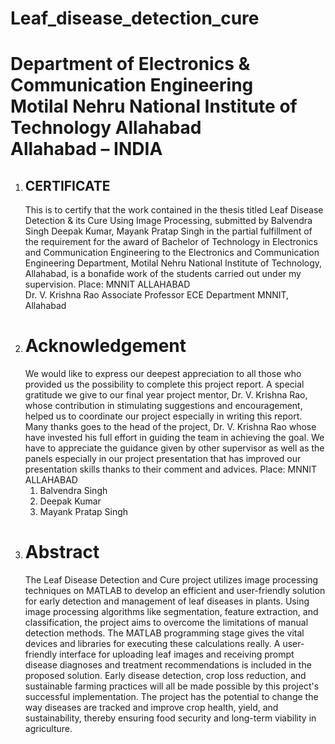 # Leaf_disease_detection_cure
<h1>Department of Electronics & Communication 
Engineering
<br>Motilal Nehru National Institute of Technology Allahabad
<br>Allahabad – INDIA</h1>
<ol>
 <li><h2>CERTIFICATE</h2>
This is to certify that the work contained in the thesis titled Leaf Disease Detection
& its Cure Using Image Processing, submitted by Balvendra Singh
Deepak Kumar, Mayank Pratap Singh in the partial 
fulfillment of the requirement for the award of Bachelor of Technology in 
Electronics and Communication Engineering to the Electronics and 
Communication Engineering Department, Motilal Nehru National Institute of 
Technology, Allahabad, is a bonafide work of the students carried out under my 
supervision.
Place: MNNIT ALLAHABAD
<br>
Dr. V. Krishna Rao
Associate Professor
ECE Department
MNNIT, Allahabad
 </li>

<li><h1>Acknowledgement</h1>
We would like to express our deepest appreciation to all those who provided us the 
possibility to complete this project report. A special gratitude we give to our final 
year project mentor, Dr. V. Krishna Rao, whose contribution in stimulating 
suggestions and encouragement, helped us to coordinate our project especially in 
writing this report.
Many thanks goes to the head of the project, Dr. V. Krishna Rao whose have 
invested his full effort in guiding the team in achieving the goal. We have to 
appreciate the guidance given by other supervisor as well as the panels especially 
in our project presentation that has improved our presentation skills thanks to their 
comment and advices.
Place: MNNIT ALLAHABAD
<ol>
 <li>Balvendra Singh</li>
 <li>Deepak Kumar</li>
 <li>Mayank Pratap Singh</li>
</ol>
 </li>



<li><h1>Abstract</h1>
The Leaf Disease Detection and Cure project utilizes image processing techniques 
on MATLAB to develop an efficient and user-friendly solution for early detection 
and management of leaf diseases in plants. Using image processing algorithms like 
segmentation, feature extraction, and classification, the project aims to overcome 
the limitations of manual detection methods. 
The MATLAB programming stage gives the vital devices and libraries for 
executing these calculations really. A user-friendly interface for uploading leaf 
images and receiving prompt disease diagnoses and treatment recommendations is 
included in the proposed solution. 
Early disease detection, crop loss reduction, and sustainable farming practices will 
all be made possible by this project's successful implementation. The project has 
the potential to change the way diseases are tracked and improve crop health, yield, 
and sustainability, thereby ensuring food security and long-term viability in 
 agriculture.</li>
 </ol>
